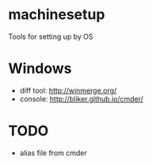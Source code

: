machinesetup
============

Tools for setting up by OS

Windows
=======

* diff tool: http://winmerge.org/
* console: http://bliker.github.io/cmder/


TODO
====

* alias file from cmder
